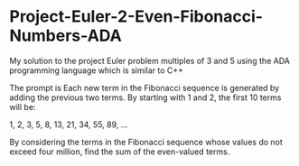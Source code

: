 # Project-Euler-2-Even-Fibonacci-Numbers-ADA

My solution to the project Euler problem multiples of 3 and 5 using the ADA programming language which is similar to C++

The prompt is
Each new term in the Fibonacci sequence is generated by adding the previous two terms. By starting with 1 and 2, the first 10 terms will be:

1, 2, 3, 5, 8, 13, 21, 34, 55, 89, ...

By considering the terms in the Fibonacci sequence whose values do not exceed four million, find the sum of the even-valued terms.
